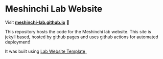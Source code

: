 
# Meshinchi Lab Website

Visit **[meshinchi-lab.github.io](https://meshinchi-lab.github.io)** 🚀

This repository hosts the code for the Meshinchi lab website. This site is jekyll based, hosted by github pages and uses github actions for automated deployment!

It was built using [Lab Website Template](https://greene-lab.gitbook.io/lab-website-template-docs)_

